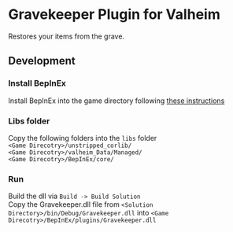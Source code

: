 ﻿# Gravekeeper Plugin for Valheim
Restores your items from the grave.

## Development

### Install BepInEx
Install BepInEx into the game directory following [these instructions](https://bepinex.github.io/bepinex_docs/master/articles/user_guide/installation/index.html?tabs=tabid-win)  

### Libs folder
Copy the following folders into the `libs` folder  
`<Game Direcotry>/unstripped_corlib/`  
`<Game Direcotry>/valheim_Data/Managed/`  
`<Game Direcotry>/BepInEx/core/`  

### Run
Build the dll via `Build -> Build Solution`  
Copy the Gravekeeper.dll file from `<Solution Directory>/bin/Debug/Gravekeeper.dll` into `<Game Direcotry>/BepInEx/plugins/Gravekeeper.dll`  
